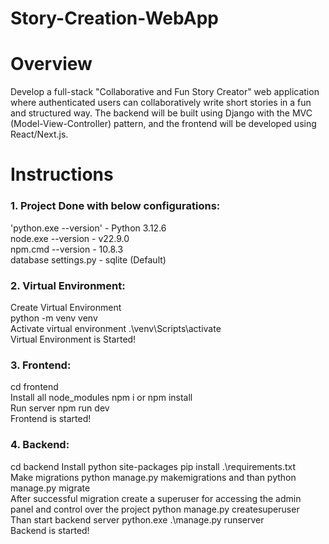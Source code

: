 # Story-Creation-WebApp

# Overview
Develop a full-stack "Collaborative and Fun Story Creator" web application where
authenticated users can collaboratively write short stories in a fun and structured way. The
backend will be built using Django with the MVC (Model-View-Controller) pattern, and the
frontend will be developed using React/Next.js.

# Instructions

### 1. Project Done with below configurations:
'python.exe --version' - Python 3.12.6 <br />
node.exe --version - v22.9.0 <br />
npm.cmd --version - 10.8.3 <br />
database settings.py - sqlite (Default) <br />

### 2. Virtual Environment:
Create Virtual Environment <br />
python -m venv venv <br />
Activate virtual environment .\venv\Scripts\activate <br />
Virtual Environment is Started! <br />

### 3. Frontend:
cd frontend <br />
Install all node_modules npm i or npm install <br />
Run server npm run dev <br />
Frontend is started! <br />

### 4. Backend:
cd backend
Install python site-packages pip install .\requirements.txt <br />
Make migrations python manage.py makemigrations and than python manage.py migrate <br />
After successful migration create a superuser for accessing the admin panel and control over the project python manage.py createsuperuser <br />
Than start backend server python.exe .\manage.py runserver <br />
Backend is started! <br />
